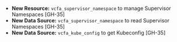 - **New Resource:** `vcfa_supervisor_namespace` to manage Supervisor Namespaces [GH-35]
- **New Data Source:** `vcfa_supervisor_namespace` to read Supervisor Namespaces [GH-35]
- **New Data Source:** `vcfa_kube_config` to get Kubeconfig [GH-35]
